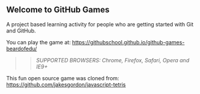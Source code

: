 ## Welcome to GitHub Games

A project based learning activity for people who are getting started with Git and GitHub.

You can play the game at: https://githubschool.github.io/github-games-beardofedu/

>> _*SUPPORTED BROWSERS*: Chrome, Firefox, Safari, Opera and IE9+_

This fun open source game was cloned from: https://github.com/jakesgordon/javascript-tetris
